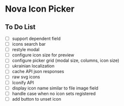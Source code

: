# Nova Icon Picker

## To Do List

- [ ] support dependent field
- [ ] icons search bar
- [ ] restyle modal
- [ ] configure icon size for preview
- [ ] configure picker grid (modal size, columns, icon size)
- [ ] ukrainian localization
- [ ] cache API json responses
- [ ] raw svg icons
- [ ] Iconify API
- [ ] display icon name similar to file image field 
- [ ] handle case when no icon sets registered
- [ ] add button to unset icon
